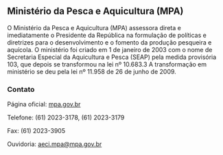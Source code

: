 Ministério da Pesca e Aquicultura (MPA)
---

O Ministério da Pesca e Aquicultura (MPA) assessora direta e imediatamente o Presidente da República na formulação de
políticas e diretrizes para o desenvolvimento e o fomento da produção pesqueira e aquícola. O ministério foi criado em
1 de janeiro de 2003 com o nome de Secretaria Especial da Aquicultura e Pesca (SEAP) pela medida provisória 103, que
depois se transformou na lei nº 10.683.3 A transformação em ministério se deu pela lei nº 11.958 de 26 de junho de 2009.

### Contato

Página oficial: [mpa.gov.br](http://mpa.gov.br)

Telefone: (61) 2023-3178, (61) 2023-3179

Fax: (61) 2023-3905

Ouvidoria: [aeci.mpa@mpa.gov.br](mailto:aeci.mpa@mpa.gov.br)

<script type="application/ld+json">
{ "@context" : "http://schema.org",
  "@type" : "GovernmentOrganization",
  "name": "Ministério da Pesca e Aquicultura",
  "url" : "http://mpa.gov.br",
  "contactPoint" : [
    {
      "@type": "ContactPoint",
      "telephone": "+55 (61) 2023-3178",
      "email": "aeci.mpa@mpa.gov.br",
      "contactType" : "customer service"
    }]}
</script>